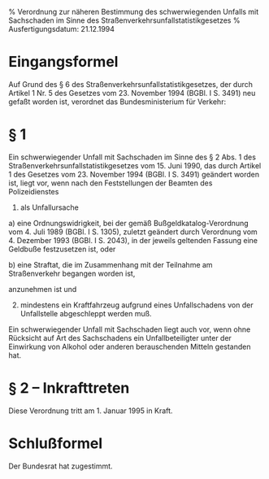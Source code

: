 % Verordnung zur näheren Bestimmung des schwerwiegenden Unfalls mit Sachschaden im Sinne des Straßenverkehrsunfallstatistikgesetzes
% Ausfertigungsdatum: 21.12.1994
 
# Eingangsformel

Auf Grund des § 6 des Straßenverkehrsunfallstatistikgesetzes, der durch Artikel 1 Nr. 5 des Gesetzes vom 23. November 1994 (BGBl. I S. 3491) neu gefaßt worden ist, verordnet das Bundesministerium für Verkehr:

# § 1

Ein schwerwiegender Unfall mit Sachschaden im Sinne des § 2 Abs. 1 des Straßenverkehrsunfallstatistikgesetzes vom 15. Juni 1990, das durch Artikel 1 des Gesetzes vom 23. November 1994 (BGBl. I S. 3491) geändert worden ist, liegt vor, wenn nach den Feststellungen der Beamten des Polizeidienstes

1. als Unfallursache

a) eine Ordnungswidrigkeit, bei der gemäß Bußgeldkatalog-Verordnung vom 4. Juli 1989 (BGBl. I S. 1305), zuletzt geändert durch Verordnung vom 4. Dezember 1993 (BGBl. I S. 2043), in der jeweils geltenden Fassung eine Geldbuße festzusetzen ist, oder

b) eine Straftat, die im Zusammenhang mit der Teilnahme am Straßenverkehr begangen worden ist,

anzunehmen ist und

2. mindestens ein Kraftfahrzeug aufgrund eines Unfallschadens von der Unfallstelle abgeschleppt werden muß.

Ein schwerwiegender Unfall mit Sachschaden liegt auch vor, wenn ohne Rücksicht auf Art des Sachschadens ein Unfallbeteiligter unter der Einwirkung von Alkohol oder anderen berauschenden Mitteln gestanden hat.

# § 2 – Inkrafttreten

Diese Verordnung tritt am 1. Januar 1995 in Kraft.

# Schlußformel

Der Bundesrat hat zugestimmt.
